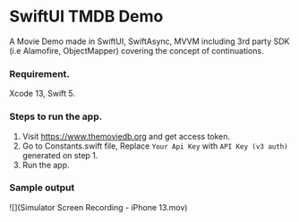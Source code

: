 # SwiftUI TMDB Demo
A Movie Demo made in SwiftUI, SwiftAsync, MVVM including 3rd party SDK (i.e Alamofire, ObjectMapper) covering the concept of continuations.

### Requirement.
Xcode 13, Swift 5.

### Steps to run the app.
1. Visit https://www.themoviedb.org and get access token.
2. Go to Constants.swift file, Replace `Your Api Key` with `API Key (v3 auth)` generated on step 1.
3. Run the app.

### Sample output
![](Simulator Screen Recording - iPhone 13.mov)
